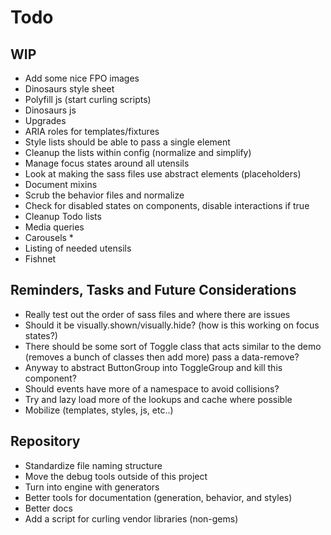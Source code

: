 
# Todo

## WIP
- Add some nice FPO images
- Dinosaurs style sheet
- Polyfill js (start curling scripts)
- Dinosaurs js
- Upgrades
- ARIA roles for templates/fixtures
- Style lists should be able to pass a single element
- Cleanup the lists within config (normalize and simplify)
- Manage focus states around all utensils
- Look at making the sass files use abstract elements (placeholders)
- Document mixins
- Scrub the behavior files and normalize
- Check for disabled states on components, disable interactions if true
- Cleanup Todo lists
- Media queries
- Carousels *
- Listing of needed utensils
- Fishnet

## Reminders, Tasks and Future Considerations
- Really test out the order of sass files and where there are issues
- Should it be visually.shown/visually.hide? (how is this working on
  focus states?)
- There should be some sort of Toggle class that acts similar to the
  demo (removes a bunch of classes then add more) pass a data-remove?
- Anyway to abstract ButtonGroup into ToggleGroup and kill this
  component?
- Should events have more of a namespace to avoid collisions?
- Try and lazy load more of the lookups and cache where possible
- Mobilize (templates, styles, js, etc..)

## Repository
- Standardize file naming structure
- Move the debug tools outside of this project
- Turn into engine with generators
- Better tools for documentation (generation, behavior, and styles)
- Better docs
- Add a script for curling vendor libraries (non-gems)

